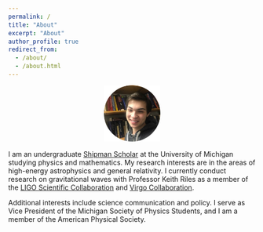 ```yaml
---
permalink: /
title: "About"
excerpt: "About"
author_profile: true
redirect_from: 
  - /about/
  - /about.html
---
```

<p align="center"><img src = "/images/grantweldon.jpg" height="115" width="115"></p>


I am an undergraduate <a href="https://shipmansociety.com/about-us/">Shipman Scholar</a> at the University of Michigan studying physics and mathematics. My research interests are in the areas of high-energy astrophysics and general relativity. I currently conduct research on gravitational waves with Professor Keith Riles as a member of the <a href="https://ligo.caltech.edu">LIGO Scientific Collaboration</a> and <a href="http://public.virgo-gw.eu/the-virgo-collaboration/">Virgo Collaboration</a>.

Additional interests include science communication and policy. I serve as Vice President of the Michigan Society of Physics Students, and I am a member of the American Physical Society.
